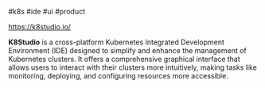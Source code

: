 #k8s #ide #ui #product 

https://k8studio.io/

**K8Studio** is a cross-platform Kubernetes Integrated Development Environment (IDE) designed to simplify and enhance the management of Kubernetes clusters. It offers a comprehensive graphical interface that allows users to interact with their clusters more intuitively, making tasks like monitoring, deploying, and configuring resources more accessible.​